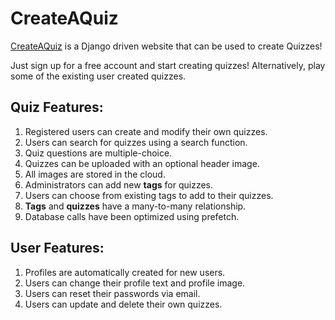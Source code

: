 # CreateAQuiz

[CreateAQuiz](http://createaquiz.herokuapp.com) is a Django driven website that can be used to create Quizzes!

Just sign up for a free account and start creating quizzes!
Alternatively, play some of the existing user created quizzes.

## Quiz Features:
<ol>
    <li>Registered users can create and modify their own quizzes.</li>
    <li>Users can search for quizzes using a search function.</li>
    <li>Quiz questions are multiple-choice.</li>
    <li>Quizzes can be uploaded with an optional header image.</li>
    <li>All images are stored in the cloud.</li>
    <li>Administrators can add new <strong>tags</strong> for quizzes.</li>
    <li>Users can choose from existing tags to add to their quizzes.</li>
    <li><strong>Tags</strong> and <strong>quizzes</strong> have a many-to-many relationship.</li>
    <li>Database calls have been optimized using prefetch.</li> 
</ol>

## User Features:
<ol>
    <li>Profiles are automatically created for new users.</li>
    <li>Users can change their profile text and profile image.</li>
    <li>Users can reset their passwords via email.</li>
    <li>Users can update and delete their own quizzes.</li>
</ol>